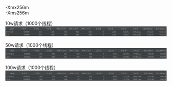  -Xmx256m   
-Xms256m 

10w请求（1000个线程）  
<img src="doc/image/c1.png" alt="暂无图片">

50w请求（1000个线程）  
<img src="doc/image/c2.png" alt="暂无图片">

100w请求（1000个线程）  
<img src="doc/image/c3.png" alt="暂无图片">